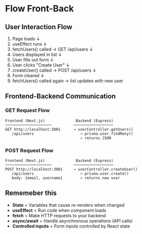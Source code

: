 # Flow Front-Back

## User Interaction Flow

1. Page loads
   ↓
2. useEffect runs
   ↓
3. fetchUsers() called → GET /api/users
   ↓
4. Users displayed in list
   ↓
5. User fills out form
   ↓
6. User clicks "Create User"
   ↓
7. createUser() called → POST /api/users
   ↓
8. Form cleared
   ↓
9. fetchUsers() called again → list updates with new user

## Frontend-Backend Communication

### GET Request Flow
```
Frontend (Next.js)              Backend (Express)
─────────────────────          ──────────────────
GET http://localhost:3001      → userController.getUsers()
   /api/users                     → prisma.user.findMany()
                                  → returns JSON
```

### POST Request Flow
```
Frontend (Next.js)              Backend (Express)
─────────────────────          ──────────────────
POST http://localhost:3001     → userController.createUser()
   /api/users                     → prisma.user.create()
   body: {email, username}        → returns new user
```

## Rememeber this

- **State** = Variables that cause re-renders when changed
- **useEffect** = Run code when component loads
- **fetch** = Make HTTP requests to your backend
- **async/await** = Handle asynchronous operations (API calls)
- **Controlled inputs** = Form inputs controlled by React state